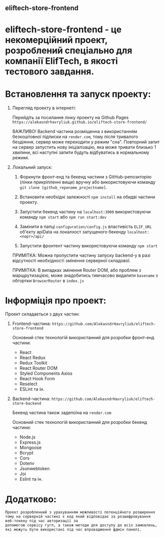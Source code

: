 ## eliftech-store-frontend

# eliftech-store-frontend - це некомерційний проект, розроблений спеціально для компанії ElifTech, в якості тестового завдання.

# Встановлення та запуск проекту:

1. Перегляд проекту в інтернеті:

   Перейдіть за посилання лінку проекту на Github Pages
   `https://alekasndrhavryliuk.github.io/eliftech-store-frontend/`

   ВАЖЛИВО! Backend частина розміщенна з використанням безкоштовної підписки на
   `render.com`, тому після тривалого бездіяння, сервер може переходити у режим
   "сна". Повторний запит на сервер запустить нову ініціалізацію, яка може
   тривати близько 1 хвилини, всі наступні запити будуть відбуватись в
   нормальному режимі.

2. Локальний запуск:

   1. Форкнути фронт-енд та бекенд частини з GitHub-репозиторію (лінки
      прикріпленні вище) вручну або використовуючи команду
      `git clone [github_reponame_projectname]`.

   2. Встановити необхідні залежності `npm install` на обидві частини проекту.

   3. Запустити бекенд частину на `localhost:3000` використовуючи команду
      `npm start` або `npm run start:dev`

   4. Замінити в папці `configuration/config.js` властивість `ELIF_URL` об'єкту
      apiData на локалхост запущеного бекенду `localhost:<порт>/api/`

   5. Запустити фронтент частину використовуючи команду `npm start`

   ПРИМІТКА: Можна пропустити частину запуску backend-у в разі відсутності
   необхідності змінення серверної складової.

   ПРИМІТКА: В випадках змінення Router DOM, або проблем з марщрутизацією, може
   знадобитись тимчасово видалити `basename` з обгортки `BrowserRouter` в
   `index.js`

# Інформіція про проект:

Проект складається з двух частин:

1. Frontend-частина:
   `https://github.com/AlekasndrHavryliuk/eliftech-store-frontend`

   Основний стек технологій використанний для розробки фронт-енд частини:

   - React
   - React Redux
   - Redux Toolkit
   - React Router DOM
   - Styled Components Axios
   - React Hook Form
   - Reselect
   - ESLint та ін.

2. Backend-частина:
   `https://github.com/AlekasndrHavryliuk/eliftech-store-backend`

   Бекенд частина також задепоїна на `render.com`

   Основний стек технологій використанний для розробки бекенд частини:

   - Node.js
   - Express.js
   - Mongoose
   - Bcrypt
   - Cors
   - Dotenv
   - Jsonwebtoken
   - Joi
   - Eslint та ін.

# Додатково:

    Проект розробленний з урахуванням можливості потенційного розширення тому на серверній частині є код який відповідає за розшифровування веб-токену під час авторизації за
    допомогою сервісу гугл, а також методи для доступу до всіх замовлень, які можуть бути використані під час впровадження фдмін панелі.

    
